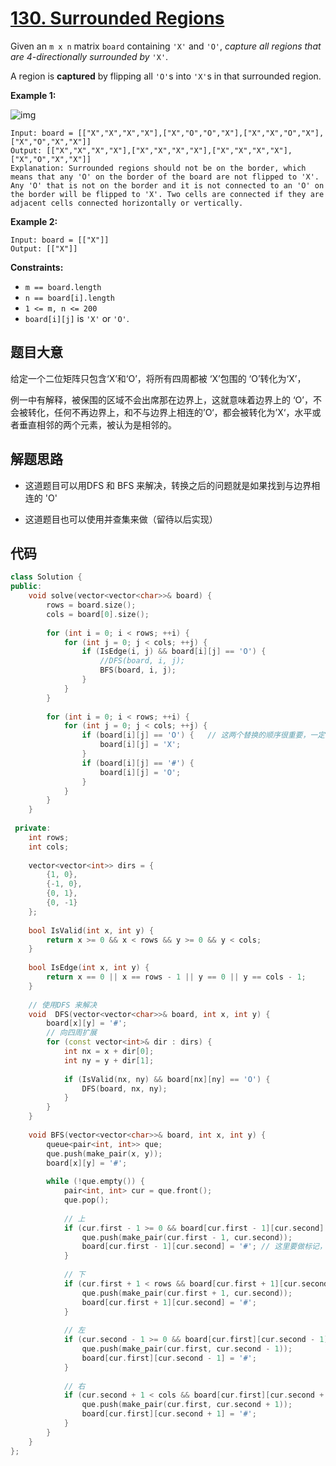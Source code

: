 # [130. Surrounded Regions](https://leetcode.com/problems/surrounded-regions/)

Given an `m x n` matrix `board` containing `'X'` and `'O'`, *capture all regions that are 4-directionally surrounded by* `'X'`.

A region is **captured** by flipping all `'O'`s into `'X'`s in that surrounded region.

 

**Example 1:**

![img](https://assets.leetcode.com/uploads/2021/02/19/xogrid.jpg)

```
Input: board = [["X","X","X","X"],["X","O","O","X"],["X","X","O","X"],["X","O","X","X"]]
Output: [["X","X","X","X"],["X","X","X","X"],["X","X","X","X"],["X","O","X","X"]]
Explanation: Surrounded regions should not be on the border, which means that any 'O' on the border of the board are not flipped to 'X'. Any 'O' that is not on the border and it is not connected to an 'O' on the border will be flipped to 'X'. Two cells are connected if they are adjacent cells connected horizontally or vertically.
```

**Example 2:**

```
Input: board = [["X"]]
Output: [["X"]]
```

 

**Constraints:**

- `m == board.length`
- `n == board[i].length`
- `1 <= m, n <= 200`
- `board[i][j]` is `'X'` or `'O'`.

## 题目大意

给定一个二位矩阵只包含‘X’和‘O’，将所有四周都被 ‘X’包围的 ‘O’转化为‘X’，

例一中有解释，被保围的区域不会出席那在边界上，这就意味着边界上的 ‘O’，不会被转化，任何不再边界上，和不与边界上相连的’O‘，都会被转化为’X‘，水平或者垂直相邻的两个元素，被认为是相邻的。

## 解题思路

* 这道题目可以用DFS 和 BFS 来解决，转换之后的问题就是如果找到与边界相连的 'O'

* 这道题目也可以使用并查集来做（留待以后实现）

## 代码

`````c++
class Solution {
public:
    void solve(vector<vector<char>>& board) {
        rows = board.size();
        cols = board[0].size();
        
        for (int i = 0; i < rows; ++i) {
            for (int j = 0; j < cols; ++j) {
                if (IsEdge(i, j) && board[i][j] == 'O') {
                    //DFS(board, i, j);
                    BFS(board, i, j);
                }
            }
        }
        
        for (int i = 0; i < rows; ++i) {
            for (int j = 0; j < cols; ++j) {
                if (board[i][j] == 'O') {   // 这两个替换的顺序很重要，一定要先换‘O’，再换‘#’，
                    board[i][j] = 'X';
                }
                if (board[i][j] == '#') {
                    board[i][j] = 'O';
                }
            }
        }
    }
    
 private:
    int rows;
    int cols;
    
    vector<vector<int>> dirs = {
        {1, 0},
        {-1, 0},
        {0, 1},
        {0, -1}
    };
    
    bool IsValid(int x, int y) {
        return x >= 0 && x < rows && y >= 0 && y < cols;
    }
    
    bool IsEdge(int x, int y) {
        return x == 0 || x == rows - 1 || y == 0 || y == cols - 1;
    }
    
    // 使用DFS 来解决
    void  DFS(vector<vector<char>>& board, int x, int y) {        
        board[x][y] = '#';
        // 向四周扩展
        for (const vector<int>& dir : dirs) {
            int nx = x + dir[0];
            int ny = y + dir[1];
            
            if (IsValid(nx, ny) && board[nx][ny] == 'O') {
                DFS(board, nx, ny);
            }
        }
    }
    
    void BFS(vector<vector<char>>& board, int x, int y) {
        queue<pair<int, int>> que;
        que.push(make_pair(x, y));
        board[x][y] = '#';
        
        while (!que.empty()) {
            pair<int, int> cur = que.front();
            que.pop();
            
            // 上
            if (cur.first - 1 >= 0 && board[cur.first - 1][cur.second] == 'O') {
                que.push(make_pair(cur.first - 1, cur.second));
                board[cur.first - 1][cur.second] = '#'; // 这里要做标记，不要等弹出时，防止重复入队
            }
            
            // 下
            if (cur.first + 1 < rows && board[cur.first + 1][cur.second] == 'O') {
                que.push(make_pair(cur.first + 1, cur.second));
                board[cur.first + 1][cur.second] = '#';
            }
            
            // 左
            if (cur.second - 1 >= 0 && board[cur.first][cur.second - 1] == 'O') {
                que.push(make_pair(cur.first, cur.second - 1));
                board[cur.first][cur.second - 1] = '#';
            }
            
            // 右
            if (cur.second + 1 < cols && board[cur.first][cur.second + 1] == 'O') {
                que.push(make_pair(cur.first, cur.second + 1));
                board[cur.first][cur.second + 1] = '#';
            }
        }
    }
};
`````


